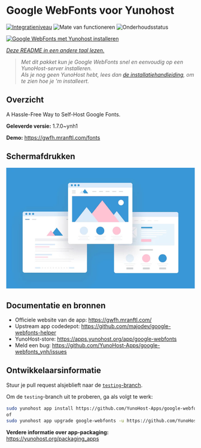 <!--
NB: Deze README is automatisch gegenereerd door <https://github.com/YunoHost/apps/tree/master/tools/readme_generator>
Hij mag NIET handmatig aangepast worden.
-->

# Google WebFonts voor Yunohost

[![Integratieniveau](https://apps.yunohost.org/badge/integration/google-webfonts)](https://ci-apps.yunohost.org/ci/apps/google-webfonts/)
![Mate van functioneren](https://apps.yunohost.org/badge/state/google-webfonts)
![Onderhoudsstatus](https://apps.yunohost.org/badge/maintained/google-webfonts)

[![Google WebFonts met Yunohost installeren](https://install-app.yunohost.org/install-with-yunohost.svg)](https://install-app.yunohost.org/?app=google-webfonts)

*[Deze README in een andere taal lezen.](./ALL_README.md)*

> *Met dit pakket kun je Google WebFonts snel en eenvoudig op een YunoHost-server installeren.*  
> *Als je nog geen YunoHost hebt, lees dan [de installatiehandleiding](https://yunohost.org/install), om te zien hoe je 'm installeert.*

## Overzicht

A Hassle-Free Way to Self-Host Google Fonts.

**Geleverde versie:** 1.7.0~ynh1

**Demo:** <https://gwfh.mranftl.com/fonts>

## Schermafdrukken

![Schermafdrukken van Google WebFonts](./doc/screenshots/example.jpg)

## Documentatie en bronnen

- Officiele website van de app: <https://gwfh.mranftl.com/>
- Upstream app codedepot: <https://github.com/majodev/google-webfonts-helper>
- YunoHost-store: <https://apps.yunohost.org/app/google-webfonts>
- Meld een bug: <https://github.com/YunoHost-Apps/google-webfonts_ynh/issues>

## Ontwikkelaarsinformatie

Stuur je pull request alsjeblieft naar de [`testing`-branch](https://github.com/YunoHost-Apps/google-webfonts_ynh/tree/testing).

Om de `testing`-branch uit te proberen, ga als volgt te werk:

```bash
sudo yunohost app install https://github.com/YunoHost-Apps/google-webfonts_ynh/tree/testing --debug
of
sudo yunohost app upgrade google-webfonts -u https://github.com/YunoHost-Apps/google-webfonts_ynh/tree/testing --debug
```

**Verdere informatie over app-packaging:** <https://yunohost.org/packaging_apps>
